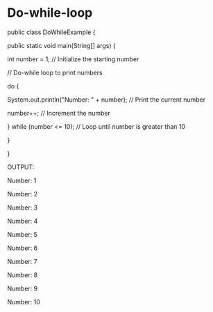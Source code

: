 # Do-while-loop
public class DoWhileExample {

public static void main(String[] args) {

int number = 1; // Initialize the starting number

// Do-while loop to print numbers

do {

System.out.println("Number: " + number); // Print the current number

number++; // Increment the number

} while (number <= 10); // Loop until number is greater than 10

}

}

OUTPUT:

Number: 1

Number: 2

Number: 3

Number: 4

Number: 5

Number: 6

Number: 7

Number: 8

Number: 9

Number: 10
